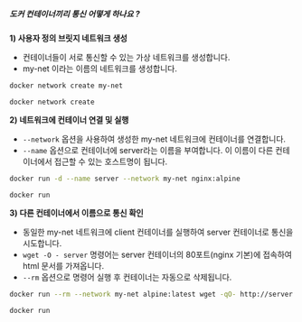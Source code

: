##### 도커 컨테이너끼리 통신 어떻게 하나요 ? #####

**1) 사용자 정의 브릿지 네트워크 생성**

* 컨테이너들이 서로 통신할 수 있는 가상 네트워크를 생성합니다.
* my-net 이라는 이름의 네트워크를 생성합니다.

```bash
docker network create my-net
```

```tech
docker network create
```

**2) 네트워크에 컨테이너 연결 및 실행**

* `--network` 옵션을 사용하여 생성한 my-net 네트워크에 컨테이너를 연결합니다.
* `--name` 옵션으로 컨테이너에 server라는 이름을 부여합니다. 이 이름이 다른 컨테이너에서 접근할 수 있는 호스트명이 됩니다.

```bash
docker run -d --name server --network my-net nginx:alpine
```

```tech
docker run
```

**3) 다른 컨테이너에서 이름으로 통신 확인**

* 동일한 my-net 네트워크에 client 컨테이너를 실행하여 server 컨테이너로 통신을 시도합니다.
* `wget -O - server` 명령어는 server 컨테이너의 80포트(nginx 기본)에 접속하여 html 문서를 가져옵니다.
* `--rm` 옵션으로 명령어 실행 후 컨테이너는 자동으로 삭제됩니다.

```bash
docker run --rm --network my-net alpine:latest wget -qO- http://server
```

```tech
docker run
```
